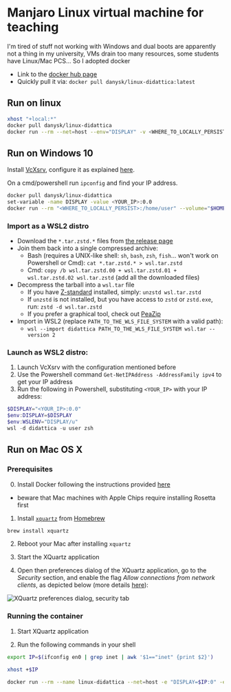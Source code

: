# Manjaro Linux virtual machine for teaching

I'm tired of stuff not working with Windows and dual boots are apparently not a thing in my university,
VMs drain too many resources,
some students have Linux/Mac PCS...
So I adopted docker

* Link to the [docker hub page](https://hub.docker.com/repository/docker/danysk/linux-didattica)
* Quickly pull it via: `docker pull danysk/linux-didattica:latest`

## Run on linux

```bash
xhost "+local:*"
docker pull danysk/linux-didattica
docker run --rm --net=host --env="DISPLAY" -v <WHERE_TO_LOCALLY_PERSIST>:/home/user --volume="$HOME/.Xauthority:/.Xauthority:rw" -it danysk/linux-didattica
```

## Run on Windows 10

Install [VcXsrv](https://sourceforge.net/projects/vcxsrv/), configure it as explained [here](https://archive.vn/qPC6F).

On a cmd/powershell run `ipconfig` and find your IP address.
```bash
docker pull danysk/linux-didattica
set-variable -name DISPLAY -value <YOUR_IP>:0.0
docker run --rm "<WHERE_TO_LOCALLY_PERSIST>:/home/user" --volume="$HOME/.Xauthority:/.Xauthority:rw" -e DISPLAY=$DISPLAY -it danysk/linux-didattica
```

### Import as a WSL2 distro

* Download the `*.tar.zstd.*` files from [the release page](https://github.com/DanySK/docker-linux-didattica/releases)
* Join them back into a single compressed archive:
  * Bash (requires a UNIX-like shell: `sh`, `bash`, `zsh`, `fish`... won't work on Powershell or Cmd): `cat *.tar.zstd.* > wsl.tar.zstd`
  * Cmd: `copy /b wsl.tar.zstd.00 + wsl.tar.zstd.01 + wsl.tar.zstd.02 wsl.tar.zstd` (add all the downloaded files)
* Decompress the tarball into a `wsl.tar` file
  * If you have [Z-standard](http://facebook.github.io/zstd/) installed, simply: `unzstd wsl.tar.zstd`
  * If `unzstd` is not installed, but you have access to `zstd` or `zstd.exe`, run: `zstd -d wsl.tar.zstd`
  * If you prefer a graphical tool, check out [PeaZip](https://peazip.github.io/)
* Import in WSL2 (replace `PATH_TO_THE_WLS_FILE_SYSTEM` with a valid path):
  * `wsl --import didattica PATH_TO_THE_WLS_FILE_SYSTEM wsl.tar --version 2`

### Launch as WSL2 distro:

1. Launch VcXsrv with the configuration mentioned before
2. Use the Powershell command `Get-NetIPAddress -AddressFamily ipv4` to get your IP address
3. Run the following in Powershell, substituting `<YOUR_IP>` with your IP address:

```Powershell
$DISPLAY="<YOUR_IP>:0.0"
$env:DISPLAY=$DISPLAY
$env:WSLENV="DISPLAY/u"
wsl -d didattica -u user zsh
```

## Run on Mac OS X

### Prerequisites

0. Install Docker following the instructions provided [here](https://docs.docker.com/desktop/mac/install/)
  - beware that Mac machines with Apple Chips require installing Rosetta first

1. Install [`xquartz`](https://www.xquartz.org/) from [Homebrew](https://brew.sh)
  ```bash
  brew install xquartz
  ```

2. Reboot your Mac after installing `xquartz`

3. Start the XQuartz application

4. Open then preferences dialog of the XQuartz application, go to the _Security_ section, and enable the flag _Allow connections from network clients_, as depicted below (more details [here](https://techsparx.com/software-development/docker/display-x11-apps.html)):

  ![XQuartz preferences dialog, security tab](https://techsparx.com/software-development/docker/img/xquartz-security.png)

### Running the container

1. Start XQuartz application

2. Run the following commands in your shell
  ```bash
  export IP=$(ifconfig en0 | grep inet | awk '$1=="inet" {print $2}')

  xhost +$IP

  docker run --rm --name linux-didattica --net=host -e "DISPLAY=$IP:0" -e XAUTHORITY=/.Xauthority -v <WHERE_TO_LOCALLY_PERSIST>:/home/user --volume="$HOME/.Xauthority:/.Xauthority:rw" -v /tmp/.X11-unix:/tmp/.X11-unix -it danysk/linux-didattica
  ```
